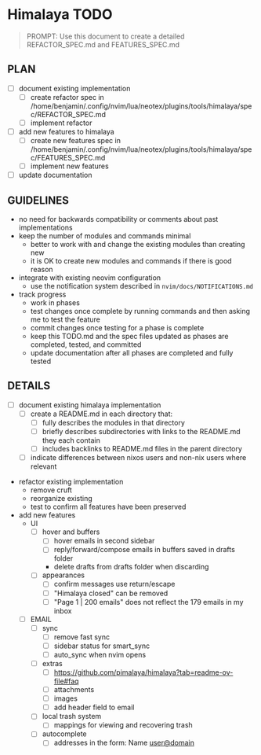 # Himalaya TODO

> PROMPT: Use this document to create a detailed REFACTOR_SPEC.md and FEATURES_SPEC.md

## PLAN

- [ ] document existing implementation
  - [ ] create refactor spec in /home/benjamin/.config/nvim/lua/neotex/plugins/tools/himalaya/spec/REFACTOR_SPEC.md
  - [ ] implement refactor
- [ ] add new features to himalaya
  - [ ] create new features spec in /home/benjamin/.config/nvim/lua/neotex/plugins/tools/himalaya/spec/FEATURES_SPEC.md
  - [ ] implement new features
- [ ] update documentation

## GUIDELINES

- no need for backwards compatibility or comments about past implementations
- keep the number of modules and commands minimal
  - better to work with and change the existing modules than creating new
  - it is OK to create new modules and commands if there is good reason
- integrate with existing neovim configuration
  - use the notification system described in `nvim/docs/NOTIFICATIONS.md`
- track progress
  - work in phases
  - test changes once complete by running commands and then asking me to test the feature
  - commit changes once testing for a phase is complete
  - keep this TODO.md and the spec files updated as phases are completed, tested, and committed
  - update documentation after all phases are completed and fully tested

## DETAILS

- [ ] document existing himalaya implementation
  - [ ] create a README.md in each directory that:
    - [ ] fully describes the modules in that directory
    - [ ] briefly describes subdirectories with links to the README.md they each contain
    - [ ] includes backlinks to README.md files in the parent directory
  - [ ] indicate differences between nixos users and non-nix users where relevant
- refactor existing implementation
  - remove cruft
  - reorganize existing
  - test to confirm all features have been preserved
- add new features
  - UI
    - [ ] hover and buffers
      - [ ] hover emails in second sidebar
      - [ ] reply/forward/compose emails in buffers saved in drafts folder
      - delete drafts from drafts folder when discarding
    - [ ] appearances
      - [ ] confirm messages use return/escape
      - [ ] "Himalaya closed" can be removed
      - [ ] "Page 1 | 200 emails" does not reflect the 179 emails in my inbox
  - [ ] EMAIL
    - [ ] sync
      - [ ] remove fast sync
      - [ ] sidebar status for smart_sync
      - [ ] auto_sync when nvim opens
    - [ ] extras
      - [ ] https://github.com/pimalaya/himalaya?tab=readme-ov-file#faq
      - [ ] attachments
      - [ ] images
      - [ ] add header field to email
    - [ ] local trash system
      - [ ] mappings for viewing and recovering trash
    - [ ] autocomplete
      - [ ] addresses in the form: Name <user@domain>
